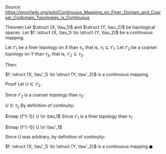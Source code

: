 # 

Source: https://proofwiki.org/wiki/Continuous_Mapping_on_Finer_Domain_and_Coarser_Codomain_Topologies_is_Continuous

Theorem
Let $\struct {X, \tau_1}$ and $\struct {Y, \tau_2}$ be topological spaces.
Let $f: \struct {X, \tau_1} \to \struct {Y, \tau_2}$ be a continuous mapping.

Let $\tau'_1$ be a finer topology on $X$ than $\tau_1$, that is, $\tau_1 \subseteq \tau'_1$.
Let $\tau'_2$ be a coarser topology on $Y$ than $\tau_2$, that is, $\tau'_2 \subseteq \tau_2$.

Then:

$f: \struct {X, \tau'_1} \to \struct {Y, \tau'_2}$ is a continuous mapping.


Proof
Let $U \in \tau'_2$.

Since $\tau'_2$ is a coarser topology than $\tau_2$:

$U \in \tau_2$
By definition of continuity:

$\map {f^{-1}} U \in \tau_1$
Since $\tau'_1$ is a finer topology than $\tau_1$:

$\map {f^{-1}} U \in \tau'_1$

Since $U$ was arbitrary, by definition of continuity:

$f: \struct {X, \tau'_1} \to \struct {Y, \tau'_2}$ is a continuous mapping
$\blacksquare$





